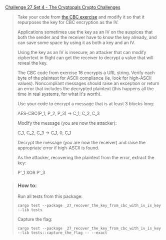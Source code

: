 [Challenge 27 Set 4 - The Cryptopals Crypto Challenges](https://cryptopals.com/sets/4/challenges/27)

> Take your code from [the CBC exercise](https://cryptopals.com/sets/2/challenges/16) and modify it so that it repurposes the key for CBC encryption as the IV.
>
> Applications sometimes use the key as an IV on the auspices that both the sender and the receiver have to know the key already, and can save some space by using it as both a key and an IV.
>
> Using the key as an IV is insecure; an attacker that can modify ciphertext in flight can get the receiver to decrypt a value that will reveal the key.
>
> The CBC code from exercise 16 encrypts a URL string. Verify each byte of the plaintext for ASCII compliance (ie, look for high-ASCII values). Noncompliant messages should raise an exception or return an error that includes the decrypted plaintext (this happens all the time in real systems, for what it's worth).
>
> Use your code to encrypt a message that is at least 3 blocks long:
>
> AES-CBC(P\_1, P\_2, P\_3) -> C\_1, C\_2, C\_3
>
> Modify the message (you are now the attacker):
>
> C\_1, C\_2, C\_3 -> C\_1, 0, C\_1
>
> Decrypt the message (you are now the receiver) and raise the appropriate error if high-ASCII is found.
>
> As the attacker, recovering the plaintext from the error, extract the key:
>
> P'\_1 XOR P'\_3

> ### How to:
> Run all tests from this package:
>
>     cargo test --package _27_recover_the_key_from_cbc_with_iv_is_key --lib tests
>
> Capture the flag:
>
>     cargo test --package _27_recover_the_key_from_cbc_with_iv_is_key --lib tests::capture_the_flag -- --exact
